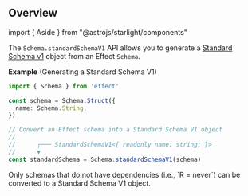 ## Overview

import { Aside } from "@astrojs/starlight/components"

The `Schema.standardSchemaV1` API allows you to generate a [Standard Schema v1](https://standardschema.dev/) object from an Effect `Schema`.

**Example** (Generating a Standard Schema V1)

```ts twoslash
import { Schema } from 'effect'

const schema = Schema.Struct({
  name: Schema.String,
})

// Convert an Effect schema into a Standard Schema V1 object
//
//      ┌─── StandardSchemaV1<{ readonly name: string; }>
//      ▼
const standardSchema = Schema.standardSchemaV1(schema)
```

<Aside type="note" title="Schema Restrictions">
  Only schemas that do not have dependencies (i.e., `R = never`) can be
  converted to a Standard Schema V1 object.
</Aside>
